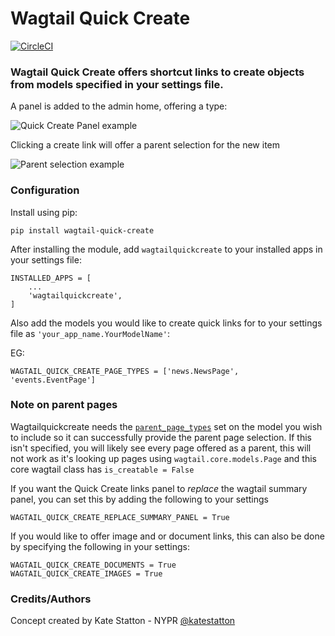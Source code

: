 # Wagtail Quick Create
[![CircleCI](https://circleci.com/gh/kevinhowbrook/wagtailquickcreate.svg?style=shield&circle)](https://circleci.com/gh/kevinhowbrook/wagtailquickcreate)

### Wagtail Quick Create offers shortcut links to create objects from models specified in your settings file.

A panel is added to the admin home, offering a type:

![Quick Create Panel example](https://i.imgur.com/ssDighV.png)

Clicking a create link will offer a parent selection for the new item

![Parent selection example](https://i.imgur.com/6w5w6zD.png)

### Configuration

Install using pip:

```[bash]
pip install wagtail-quick-create
```

After installing the module, add `wagtailquickcreate` to your installed apps in your settings file:

```[python]
INSTALLED_APPS = [
    ...
    'wagtailquickcreate',
]
```

Also add the models you would like to create quick links for to your settings file as `'your_app_name.YourModelName'`:

EG:
```
WAGTAIL_QUICK_CREATE_PAGE_TYPES = ['news.NewsPage', 'events.EventPage']
```
### Note on parent pages
Wagtailquickcreate needs the [`parent_page_types`](http://docs.wagtail.io/en/v2.5.1/reference/pages/model_reference.html#wagtail.core.models.Page.parent_page_types) set on the model you wish to include so it can successfully provide the parent page selection. If this isn't specified, you will likely see every page offered as a parent, this will not work as it's looking up pages using `wagtail.core.models.Page` and this core wagtail class has `is_creatable = False`


If you want the Quick Create links panel to _replace_ the wagtail summary panel, you can set this by adding the following to your settings

```
WAGTAIL_QUICK_CREATE_REPLACE_SUMMARY_PANEL = True
```

If you would like to offer image and or document links, this can also be done by specifying the following in your settings:

```
WAGTAIL_QUICK_CREATE_DOCUMENTS = True
WAGTAIL_QUICK_CREATE_IMAGES = True
```

### Credits/Authors
Concept created by Kate Statton - NYPR [@katestatton](https://twitter.com/katestatton)
